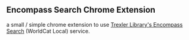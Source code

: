 Encompass Search Chrome Extension
---------------------------------

a small / simple chrome extension to use [Trexler Library's Encompass Search](http://muhlenberg.worldcat.org/) (WorldCat Local) service.